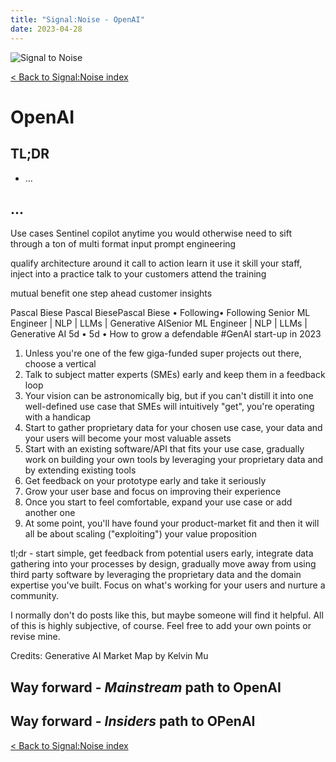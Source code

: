 ```yaml
---
title: "Signal:Noise - OpenAI"
date: 2023-04-28
---
```


![Signal to Noise](/PartnerCrucibLibrasignaltonoise-saasjourney.png)


[< Back to Signal:Noise index](/PartnerCrucibSignaltoNoise)

# OpenAI

## TL;DR

* ...


## ...

Use cases
Sentinel copilot
anytime you would otherwise need to sift through a ton of multi format input
prompt engineering

qualify
architecture around it
call to action
learn it
use it
skill your staff, inject into a practice
talk to your customers
attend the training

mutual benefit
one step ahead
customer insights



Pascal Biese
Pascal BiesePascal Biese
• Following• Following
Senior ML Engineer | NLP | LLMs | Generative AISenior ML Engineer | NLP | LLMs | Generative AI
5d •  5d •
How to grow a defendable #GenAI start-up in 2023

1. Unless you're one of the few giga-funded super projects out there, choose a vertical
2. Talk to subject matter experts (SMEs) early and keep them in a feedback loop
3. Your vision can be astronomically big, but if you can't distill it into one well-defined use case that SMEs will intuitively "get", you're operating with a handicap
4. Start to gather proprietary data for your chosen use case, your data and your users will become your most valuable assets
5. Start with an existing software/API that fits your use case, gradually work on building your own tools by leveraging your proprietary data and by extending existing tools
6. Get feedback on your prototype early and take it seriously
7. Grow your user base and focus on improving their experience
8. Once you start to feel comfortable, expand your use case or add another one
9. At some point, you'll have found your product-market fit and then it will all be about scaling ("exploiting") your value proposition

tl;dr - start simple, get feedback from potential users early, integrate data gathering into your processes by design, gradually move away from using third party software by leveraging the proprietary data and the domain expertise you've built. Focus on what's working for your users and nurture a community.

I normally don't do posts like this, but maybe someone will find it helpful. All of this is highly subjective, of course. Feel free to add your own points or revise mine.

Credits: Generative AI Market Map by Kelvin Mu


## Way forward - *Mainstream* path to OpenAI



## Way forward - *Insiders* path to OPenAI



[< Back to Signal:Noise index](/PartnerCrucibSignaltoNoise)